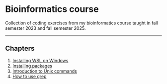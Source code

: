 # Bioinformatics course
Collection of coding exercises from my bioinformatics course taught in fall semester 2023 and fall semester 2025.

---

## Chapters
1. [Installing WSL on Windows](https://github.com/michaelgruenstaeudl/BioinformaticsCourseGruenstaeudl/blob/main/doc/01_Installing_WSL.md)
2. [Installing packages](https://github.com/michaelgruenstaeudl/BioinformaticsCourseGruenstaeudl/blob/main/doc/02_Installing_packages.md)
3. [Introduction to Unix commands](https://github.com/michaelgruenstaeudl/BioinformaticsCourseGruenstaeudl/blob/main/doc/03_Unix_system_commands.md)
4. [How to use grep](https://github.com/michaelgruenstaeudl/BioinformaticsCourseGruenstaeudl/blob/main/doc/04_How_to_use_grep.md)

<!-- 
05. [Piping and redirecting output in Unix](https://github.com/michaelgruenstaeudl/BioinformaticsCourseGruenstaeudl/blob/main/doc/05_piping_and_redirecting_in_UNIX.md)
06. [Pattern recognition among local GenBank records](https://github.com/michaelgruenstaeudl/BioinformaticsCourseGruenstaeudl/blob/main/doc/06_pattern_recognition_among_GenBank_records.md)
07. [Data mining of GenBank using edirect tools](https://github.com/michaelgruenstaeudl/BioinformaticsCourseGruenstaeudl/blob/main/doc/07_GenBank_data_mining_with_edirect.md)
08. [Cross-referencing different NCBI databases](https://github.com/michaelgruenstaeudl/BioinformaticsCourseGruenstaeudl/blob/main/doc/08_Crossreferencing_different_NCBI_databases.md)
09. [Using BLAST locally](https://github.com/michaelgruenstaeudl/BioinformaticsCourseGruenstaeudl/blob/main/doc/09_Using_BLAST_locally.md)
10. [Assemblying human mitochondrial genomes](https://github.com/michaelgruenstaeudl/BioinformaticsCourseGruenstaeudl/blob/main/doc/10_Mitochondrial_genome_assembly.md)
11. [Assemblying plant plastid genomes](https://github.com/michaelgruenstaeudl/BioinformaticsCourseGruenstaeudl/blob/main/doc/11_Plastid_genome_assembly.md)
12. [Analyzing gene expression in humans](https://github.com/michaelgruenstaeudl/BioinformaticsCourseGruenstaeudl/blob/main/doc/12_RNA_seq_analysis.md)
 -->
